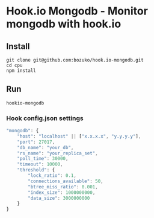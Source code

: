 # Hook.io Mongodb - Monitor mongodb with hook.io

## Install

    git clone git@github.com:bozuko/hook.io-mongodb.git
    cd cpu
    npm install

## Run

    hookio-mongodb

### Hook config.json settings

```js
"mongodb": {
    "host": "localhost" || ["x.x.x.x", "y.y.y.y"],
    "port": 27017,
    "db_name": "your_db",
    "rs_name": "your_replica_set",
    "poll_time": 30000, 
    "timeout": 10000,
    "threshold": {
        "lock_ratio": 0.1,
        "connections_available": 50,
        "btree_miss_ratio": 0.001,
        "index_size": 1000000000,
        "data_size": 3000000000
    }
}
```
